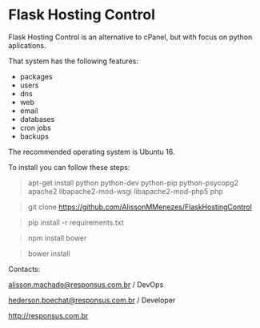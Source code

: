# Flask Hosting Control

Flask Hosting Control is an alternative to cPanel, but with focus on python aplications.

That system has the following features:

* packages
* users
* dns
* web
* email
* databases
* cron jobs
* backups

The recommended operating system is Ubuntu 16.

To install you can follow these steps:

> apt-get install python python-dev python-pip python-psycopg2 apache2 libapache2-mod-wsgi libapache2-mod-php5 php

> git clone https://github.com/AlissonMMenezes/FlaskHostingControl

> pip install -r requirements.txt

> npm install bower

> bower install

Contacts:

alisson.machado@responsus.com.br / DevOps

hederson.boechat@responsus.com.br / Developer

http://responsus.com.br
